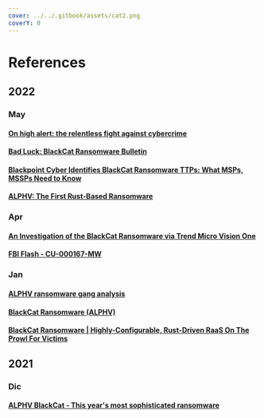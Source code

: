 ```yaml
---
cover: ../../.gitbook/assets/cat2.png
coverY: 0
---
```


# References

## 2022

### May

#### [On high alert: the relentless fight against cybercrime](https://egr.global/intel/insight/on-high-alert-the-relentless-fight-against-cybercrime/)

#### [Bad Luck: BlackCat Ransomware Bulletin](https://cloudsecurityalliance.org/blog/2022/05/24/bad-luck-blackcat-ransomware-bulletin/)

#### [Blackpoint Cyber Identifies BlackCat Ransomware TTPs: What MSPs, MSSPs Need to Know](https://www.msspalert.com/cybersecurity-research/blackpoint-cyber-identifies-blackcat-ransomware-ttps/)

#### [ALPHV: The First Rust-Based Ransomware](https://www.digitalshadows.com/blog-and-research/alphv-the-first-rust-based-ransomware/)

### Apr

#### [An Investigation of the BlackCat Ransomware via Trend Micro Vision One](https://www.trendmicro.com/en\_us/research/22/d/an-investigation-of-the-blackcat-ransomware.html)

#### [FBI Flash - CU-000167-MW](https://www.ic3.gov/Media/News/2022/220420.pdf)

### Jan

#### [ALPHV ransomware gang analysis](https://www.intrinsec.com/alphv-ransomware-gang-analysis/?cn-reloaded=1)

#### [BlackCat Ransomware (ALPHV)](https://www.varonis.com/blog/blackcat-ransomware)

#### [BlackCat Ransomware | Highly-Configurable, Rust-Driven RaaS On The Prowl For Victims](https://www.sentinelone.com/labs/blackcat-ransomware-highly-configurable-rust-driven-raas-on-the-prowl-for-victims/)

## 2021

### Dic

#### [ALPHV BlackCat - This year's most sophisticated ransomware](https://www.bleepingcomputer.com/news/security/alphv-blackcat-this-years-most-sophisticated-ransomware/)

